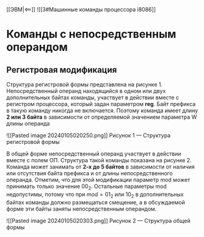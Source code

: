 [[ЭВМ|<==]]
![[3#Машинные команды процессора i8086]]
# Команды с непосредственным операндом
## Регистровая модификация
Структура регистровой формы представлена на рисунке 1. Непосредственный операнд находящийся в одном или двух дополнительных байтах команды, участвует в действии вместе с регистром процессора, который задан параметром **reg**. Байт префикса в такую команду никогда не включается. Поэтому команда имеет длину **2 или 3 байта** в зависимости от определяемой значением параметра W длины операнда

![[Pasted image 20240105020250.png]]
Рисунок 1 — Структура регистровой формы

В общей форме непосредственный операнд участвует в действии вместе с полем ОП. Структура такой команды показана на рисунке 2. Команда может занимать от **2-х до 5 байтов** в зависимости от наличия или отсутствия байта префикса и от длины непосредственного операнда.
Отметим, что для этой модификации параметр mod может принимать только значение $00_2$. Остальные параметры mod недопустимы, потому что при $mod = 01_2$ или $10_2$ в дополнительных байтах команды должно размещаться смещение, а в обсуждаемой форме эти байты заняты непосредственным операндом.

![[Pasted image 20240105020303.png]]
Рисунок 2 — Структура общей формы